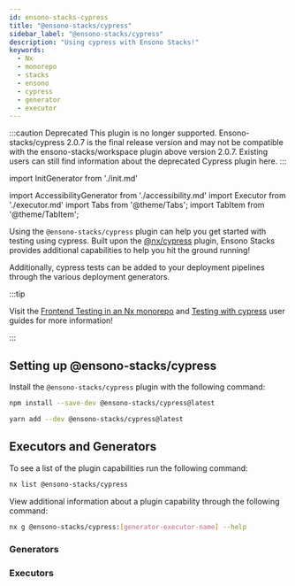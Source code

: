 ```yaml
---
id: ensono-stacks-cypress
title: "@ensono-stacks/cypress"
sidebar_label: "@ensono-stacks/cypress"
description: "Using cypress with Ensono Stacks!"
keywords:
  - Nx
  - monorepo
  - stacks
  - ensono
  - cypress
  - generator
  - executor
---
```


:::caution Deprecated
This plugin is no longer supported. Ensono-stacks/cypress 2.0.7 is the final release version and may not be compatible with the ensono-stacks/workspace plugin above version 2.0.7. Existing users can still find information about the deprecated Cypress plugin here.
:::

import InitGenerator from './init.md'

<!-- import InitDeploy from './init-deployment.md' -->

import AccessibilityGenerator from './accessibility.md'
import Executor from './executor.md'
import Tabs from '@theme/Tabs';
import TabItem from '@theme/TabItem';

Using the `@ensono-stacks/cypress` plugin can help you get started with testing using cypress. Built upon the [@nx/cypress](https://nx.dev/packages/cypress) plugin, Ensono Stacks provides additional capabilities to help you hit the ground running!

Additionally, cypress tests can be added to your deployment pipelines through the various deployment generators.

:::tip

Visit the [Frontend Testing in an Nx monorepo](../../testing/testing_in_nx/frontend_testing_in_nx.md) and [Testing with cypress](../../testing/testing_in_nx/cypress_nx.md) user guides for more information!

:::

## Setting up @ensono-stacks/cypress

Install the `@ensono-stacks/cypress` plugin with the following command:

 <Tabs>
  <TabItem value="npm" label="npm">

```bash
npm install --save-dev @ensono-stacks/cypress@latest
```

  </TabItem>
  <TabItem value="yarn" label="yarn">

```bash
yarn add --dev @ensono-stacks/cypress@latest
```

  </TabItem>
 </Tabs>

## Executors and Generators

To see a list of the plugin capabilities run the following command:

```bash
nx list @ensono-stacks/cypress
```

View additional information about a plugin capability through the following command:

```bash
nx g @ensono-stacks/cypress:[generator-executor-name] --help
```

### Generators

<!-- markdownlint-disable MD033 -->
<InitGenerator />
<!-- <InitDeploy />  -->
<AccessibilityGenerator />

### Executors

<Executor/>
